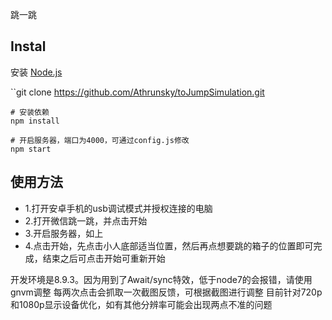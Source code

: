 
跳一跳

## Instal

安装 [Node.js](https://nodejs.org/en/)

``git clone https://github.com/Athrunsky/toJumpSimulation.git

```shell
# 安装依赖
npm install

# 开启服务器，端口为4000，可通过config.js修改
npm start
```

## 使用方法

- 1.打开安卓手机的usb调试模式并授权连接的电脑
- 2.打开微信跳一跳，并点击开始
- 3.开启服务器，如上
- 4.点击开始，先点击小人底部适当位置，然后再点想要跳的箱子的位置即可完成，结束之后可点击开始可重新开始

开发环境是8.9.3。因为用到了Await/sync特效，低于node7的会报错，请使用gnvm调整
每两次点击会抓取一次截图反馈，可根据截图进行调整
目前针对720p和1080p显示设备优化，如有其他分辨率可能会出现两点不准的问题